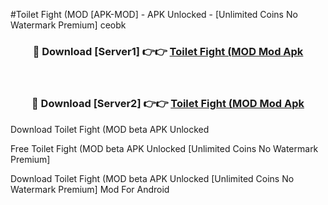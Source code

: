 #Toilet Fight (MOD [APK-MOD] - APK Unlocked - [Unlimited Coins No Watermark Premium] ceobk



<div align="center">

<h3>🔴 Download [Server1] 👉👉 <a href="https://momento.my/?title=Toilet_Fight_(MOD">Toilet Fight (MOD Mod Apk</a></h3><br>

<h3>🔴 Download [Server2] 👉👉 <a href="https://momento.my/?title=Toilet_Fight_(MOD">Toilet Fight (MOD Mod Apk</a></h3>
</div>



Download Toilet Fight (MOD beta APK Unlocked

Free Toilet Fight (MOD beta APK Unlocked [Unlimited Coins No Watermark Premium]

Download Toilet Fight (MOD beta APK Unlocked [Unlimited Coins No Watermark Premium] Mod For Android
